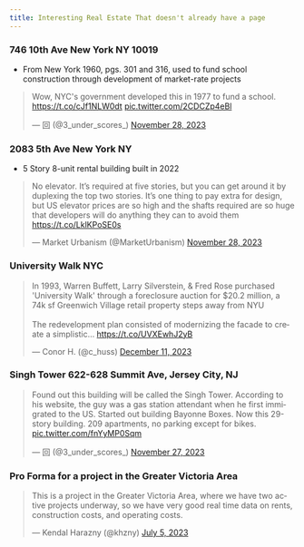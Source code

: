 ```yaml
---
title: Interesting Real Estate That doesn't already have a page
---
```


### 746 10th Ave New York NY 10019
- From New York 1960, pgs. 301 and 316, used to fund school construction through development of market-rate projects

<blockquote class="twitter-tweet"><p lang="en" dir="ltr">Wow, NYC&#39;s government developed this in 1977 to fund a school. <a href="https://t.co/cJf1NLW0dt">https://t.co/cJf1NLW0dt</a> <a href="https://t.co/2CDCZp4eBl">pic.twitter.com/2CDCZp4eBl</a></p>&mdash; 回 (@3_under_scores_) <a href="https://twitter.com/3_under_scores_/status/1729527492887585142?ref_src=twsrc%5Etfw">November 28, 2023</a></blockquote> <script async src="https://platform.twitter.com/widgets.js" charset="utf-8"></script>

### 2083 5th Ave New York NY
- 5 Story 8-unit rental building built in 2022

<blockquote class="twitter-tweet"><p lang="en" dir="ltr">No elevator. It’s required at five stories, but you can get around it by duplexing the top two stories. It’s one thing to pay extra for design, but US elevator prices are so high and the shafts required are so huge that developers will do anything they can to avoid them <a href="https://t.co/LklKPoSE0s">https://t.co/LklKPoSE0s</a></p>&mdash; Market Urbanism (@MarketUrbanism) <a href="https://twitter.com/MarketUrbanism/status/1729551123739000964?ref_src=twsrc%5Etfw">November 28, 2023</a></blockquote> <script async src="https://platform.twitter.com/widgets.js" charset="utf-8"></script>

### University Walk NYC

<blockquote class="twitter-tweet"><p lang="en" dir="ltr">In 1993, Warren Buffett, Larry Silverstein, &amp; Fred Rose purchased &#39;University Walk&#39; through a foreclosure auction for $20.2 million, a 74k sf Greenwich Village retail property steps away from NYU<br><br>The redevelopment plan consisted of modernizing the facade to create a simplistic… <a href="https://t.co/UVXEwhJ2yB">https://t.co/UVXEwhJ2yB</a></p>&mdash; Conor H. (@c_huss) <a href="https://twitter.com/c_huss/status/1734308251561242688?ref_src=twsrc%5Etfw">December 11, 2023</a></blockquote> <script async src="https://platform.twitter.com/widgets.js" charset="utf-8"></script>

###  Singh Tower 622-628 Summit Ave, Jersey City, NJ

<blockquote class="twitter-tweet"><p lang="en" dir="ltr">Found out this building will be called the Singh Tower. According to his website, the guy was a gas station attendant when he first immigrated to the US. Started out building Bayonne Boxes. Now this 29-story building. 209 apartments, no parking except for bikes. <a href="https://t.co/fnYyMP0Sqm">pic.twitter.com/fnYyMP0Sqm</a></p>&mdash; 回 (@3_under_scores_) <a href="https://twitter.com/3_under_scores_/status/1729265392974282792?ref_src=twsrc%5Etfw">November 27, 2023</a></blockquote> <script async src="https://platform.twitter.com/widgets.js" charset="utf-8"></script>


### Pro Forma for a project in the Greater Victoria Area

<blockquote class="twitter-tweet"><p lang="en" dir="ltr">This is a project in the Greater Victoria Area, where we have two active projects underway, so we have very good real time data on rents, construction costs, and operating costs.</p>&mdash; Kendal Harazny (@khzny) <a href="https://twitter.com/khzny/status/1676647300712759296?ref_src=twsrc%5Etfw">July 5, 2023</a></blockquote> <script async src="https://platform.twitter.com/widgets.js" charset="utf-8"></script>